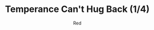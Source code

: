 ---
media: "images/rounds/round_4_2/temperance_cant_hug_back_1.png"
media_type: image
type: art
title: Temperance Can't Hug Back (1/4)
author: [Red]
desc: Temperance laments their inability to hug Rolf Shepherd back.
---